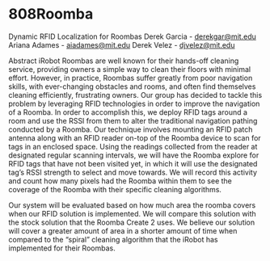 # 808Roomba
Dynamic RFID Localization for Roombas
Derek Garcia - derekgar@mit.edu Ariana Adames - aiadames@mit.edu 
Derek Velez - djvelez@mit.edu 


Abstract
iRobot Roombas are well known for their hands-off cleaning service, providing owners a simple way to clean their floors with minimal effort. However, in practice, Roombas suffer greatly from poor navigation skills, with ever-changing obstacles and rooms, and often find themselves cleaning efficiently, frustrating owners. Our group has decided to tackle this problem by leveraging RFID technologies in order to improve the navigation of a Roomba. In order to accomplish this, we deploy RFID tags around a room and use the RSSI from them to alter the traditional navigation pathing conducted by a Roomba. Our technique involves mounting an RFID patch antenna along with an RFID reader on-top of the Roomba device to scan for tags in an enclosed space. Using the readings collected from the reader at designated regular scanning intervals, we will have the Roomba explore for RFID tags that have not been visited yet, in which it will use the designated tag’s RSSI strength to select and move towards. We will record this activity and count how many pixels had the Roomba within them to see the coverage of the Roomba with their specific cleaning algorithms. 
	
Our system will be evaluated based on how much area the roomba covers when our RFID solution is implemented. We will compare this solution with the stock solution that the Roomba Create 2 uses. We believe our solution will cover a greater amount of area in a shorter amount of time when compared to the “spiral” cleaning algorithm that the iRobot has implemented for their Roombas. 
